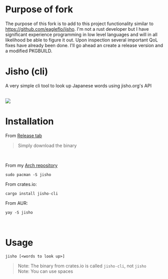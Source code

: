 # Purpose of fork
The purpose of this fork is to add to this project functionality similar to https://github.com/eagleflo/jisho. I'm not a rust developer but I have significant experience programming in low level languages and will in all likelihood be able to figure it out. Upon inspection several important QoL fixes have already been done. I'll go ahead an create a release version and a modified PKGBUILD.

# Jisho (cli)
A very simple cli tool to look up Japanese words using jisho.org's API

<br>
<img src=".img/hV3BeXWDTmREm8ujOkR3v6903.png"/>

# Installation

From [Release tab](https://github.com/JojiiOfficial/jisho-cli/releases)
<br>
> Simply download the binary
<br>

From my [Arch repository](https://repo.jojii.de)
```
sudo pacman -S jisho
```

From crates.io:
```
cargo install jisho-cli
```

From AUR:
```
yay -S jisho
```

<br>

# Usage
```
jisho [<words to look up>]
```

> Note: The binary from crates.io is called `jisho-cli`, not `jisho` <br>
> Note: You can use spaces
